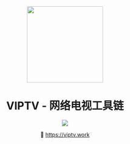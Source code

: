<div align="center">
<img src="https://raw.githubusercontent.com/viptv-work/viptv-work.github.io/master/docs/VIPTV-LOGO-LONG-FINAL%401x-600x175.png" height="200" />
<h1 align="center">VIPTV - 网络电视工具链</h1>
  
<img src="https://readme-typing-svg.demolab.com?font=Fira+Code&size=26&pause=1000&random=false&width=435&lines=简单, 强大, 快速, 无广告, 最高质量的IPTV服务." />

🔗 https://viptv.work

</div>

